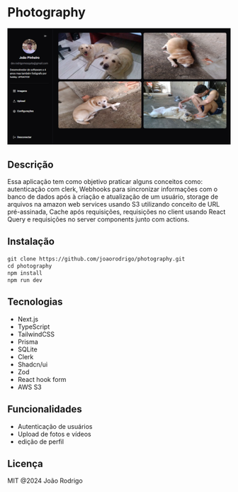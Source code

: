 # Photography

![](photography.png)

## Descrição

Essa aplicação tem como objetivo praticar alguns conceitos como: autenticação com clerk, Webhooks para sincronizar informações com o banco de dados após à criação e atualização de um usuário, storage de arquivos na amazon web services usando S3 utilizando conceito de URL pré-assinada, Cache após requisições, requisições no client usando React Query e requisições no server components junto com actions. 

## Instalação

```
git clone https://github.com/joaorodrigo/photography.git
cd photography
npm install
npm run dev
```

## Tecnologias

- Next.js
- TypeScript
- TailwindCSS
- Prisma
- SQLite
- Clerk
- Shadcn/ui
- Zod
- React hook form
- AWS S3

## Funcionalidades

- Autenticação de usuários
- Upload de fotos e vídeos
- edição de perfil

## Licença

MIT @2024 João Rodrigo
